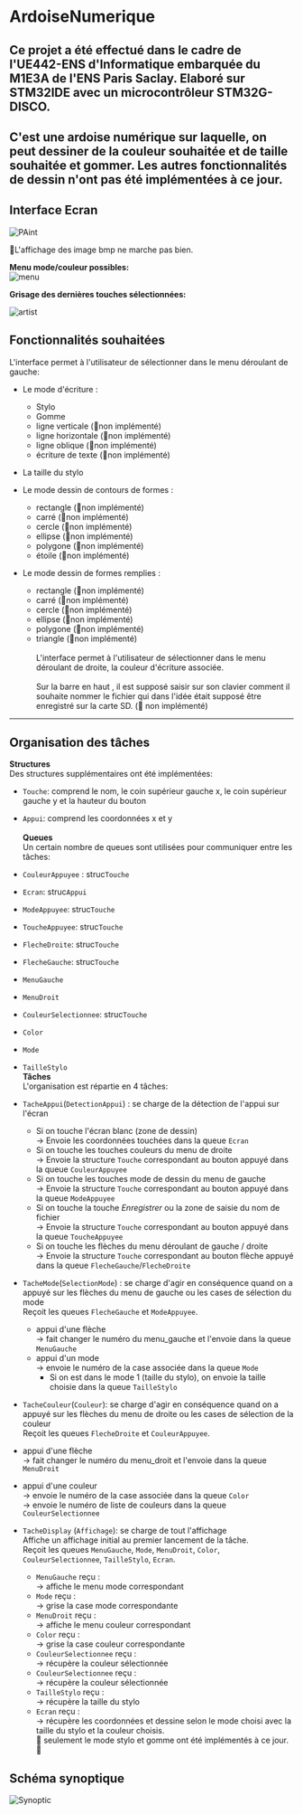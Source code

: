# ArdoiseNumerique
Ce projet a été effectué dans le cadre de l'UE442-ENS d'Informatique embarquée du M1E3A de l'ENS Paris Saclay. Elaboré sur STM32IDE avec un microcontrôleur STM32G-DISCO.
---
C'est une ardoise numérique sur laquelle, on peut dessiner de la couleur souhaitée et de taille souhaitée et gommer. Les autres fonctionnalités de dessin n'ont pas été implémentées à ce jour.
---
## Interface Ecran
![PAint](https://github.com/user-attachments/assets/72bd83c8-361a-4530-afb6-fba360252926)

🔴L'affichage des image bmp ne marche pas bien.

**Menu mode/couleur possibles:**<br>
![menu](https://github.com/user-attachments/assets/49e8bad0-239b-4296-9911-1c2829765791)

**Grisage des dernières touches sélectionnées:**<br>

![artist](https://github.com/user-attachments/assets/f32b81ea-913e-4dfc-8e79-af2d84633ef1)


## Fonctionnalités souhaitées
L'interface permet à l'utilisateur de sélectionner dans le menu déroulant de gauche:
- Le mode d'écriture :
  - Stylo
  - Gomme
  - ligne verticale (🔴non implémenté)
  - ligne horizontale (🔴non implémenté)
  - ligne oblique (🔴non implémenté)
  - écriture de texte (🔴non implémenté)
    
- La taille du stylo

- Le mode dessin de contours de formes :
  - rectangle (🔴non implémenté)
  - carré (🔴non implémenté)
  - cercle (🔴non implémenté)
  - ellipse (🔴non implémenté)
  - polygone (🔴non implémenté)
  - étoile (🔴non implémenté)
 
- Le mode dessin de formes remplies :
  - rectangle (🔴non implémenté)
  - carré (🔴non implémenté)
  - cercle (🔴non implémenté)
  - ellipse (🔴non implémenté)
  - polygone (🔴non implémenté)
  - triangle (🔴non implémenté)<br> <br>
L'interface permet à l'utilisateur de sélectionner dans le menu déroulant de droite, la couleur d'écriture associée.<br> <br>
Sur la barre en haut , il est supposé saisir sur son clavier comment il souhaite nommer le fichier qui dans l'idée était supposé être enregistré sur la carte SD. (🔴 non implémenté) 
---
## Organisation des tâches 
**Structures**<br>
Des structures supplémentaires ont été implémentées:
- ```Touche```: comprend le nom, le coin supérieur gauche x, le coin supérieur gauche y et la hauteur du bouton
- ```Appui```: comprend les coordonnées x et y <br>
<br>**Queues**<br>
Un certain nombre de queues sont utilisées pour communiquer entre les tâches:
- ```CouleurAppuyee``` : struc```Touche```
- ```Ecran```: struc```Appui```
- ```ModeAppuyee```: struc```Touche```
- ```ToucheAppuyee```: struc```Touche```
- ```FlecheDroite```: struc```Touche```
- ```FlecheGauche```: struc```Touche```
- ```MenuGauche```
- ```MenuDroit```
- ```CouleurSelectionnee```: struc```Touche```
- ```Color```
- ```Mode```
- ```TailleStylo```<br>
**Tâches**<br>
L'organisation est répartie en 4 tâches:
- ```TacheAppui```(```DetectionAppui```) : se charge de la détection de l'appui sur l'écran<br>
   - Si on touche l'écran blanc (zone de dessin) <br>→ Envoie les coordonnées touchées dans la queue ```Ecran```
  - Si on touche les touches couleurs du menu de droite <br>→ Envoie la structure ```Touche``` correspondant au bouton appuyé dans la queue ```CouleurAppuyee```
  - Si on touche les touches mode de dessin du menu de gauche <br>→ Envoie la structure ```Touche``` correspondant au bouton appuyé dans la queue ```ModeAppuyee```
  - Si on touche la touche *Enregistrer* ou la zone de saisie du nom de fichier <br>→ Envoie la structure ```Touche``` correspondant au bouton appuyé dans la queue ```ToucheAppuyee```
  - Si on touche les flèches du menu déroulant de gauche / droite <br>→ Envoie la structure ```Touche``` correspondant au bouton flèche appuyé dans la queue ```FlecheGauche```/```FlecheDroite```

- ```TacheMode```(```SelectionMode```) : se charge d'agir en conséquence quand on a appuyé sur les flèches du menu de gauche ou les cases de sélection du mode <br>
Reçoit les queues ```FlecheGauche``` et ```ModeAppuyee```.
  - appui d'une flèche <br> → fait changer le numéro du menu_gauche et l'envoie dans la queue ```MenuGauche```
  - appui d'un mode <br> → envoie le numéro de la case associée dans la queue  ```Mode ```
    - Si on est dans le mode 1 (taille du stylo), on envoie la taille choisie dans la queue  ```TailleStylo ```
      
-  ```TacheCouleur```(```Couleur```): se charge d'agir en conséquence quand on a appuyé sur les flèches du menu de droite ou les cases de sélection de la couleur <br>
Reçoit les queues ```FlecheDroite``` et ```CouleurAppuyee```.
  -  appui d'une flèche <br> → fait changer le numéro du menu_droit et l'envoie dans la queue ```MenuDroit```
  - appui d'une couleur <br> → envoie le numéro de la case associée dans la queue  ```Color ```
    <br> → envoie le numéro de liste de couleurs dans la queue  ```CouleurSelectionnee```
   
- ```TacheDisplay``` (```Affichage```): se charge de tout l'affichage <br>
Affiche un affichage initial au premier lancement de la tâche.<br>
Reçoit les queues ```MenuGauche```, ```Mode```, ```MenuDroit```, ```Color```, ```CouleurSelectionnee```, ```TailleStylo```, ```Ecran```.
  - ```MenuGauche``` reçu : <br>
→ affiche le menu mode correspondant
  - ```Mode``` reçu : <br>
→ grise la case mode correspondante
  - ```MenuDroit``` reçu : <br>
→ affiche le menu couleur correspondant
  -  ```Color``` reçu : <br>
→ grise la case couleur correspondante
  -  ```CouleurSelectionnee``` reçu : <br>
→   récupère la couleur sélectionnée
  -  ```CouleurSelectionnee``` reçu : <br>
→   récupère la couleur sélectionnée
  -  ```TailleStylo``` reçu : <br>
→   récupère la taille du stylo
   -  ```Ecran``` reçu : <br>
→   récupère les coordonnées et dessine selon le mode choisi avec la taille du stylo et la couleur choisis.
<br> 🔴 seulement le mode stylo et gomme ont été implémentés à ce jour. 🔴



## Schéma synoptique
![Synoptic](https://github.com/user-attachments/assets/eee281d0-e236-4d53-aacf-57149e8eaaf3)


